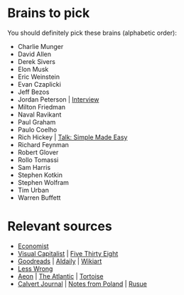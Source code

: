 # Brains to pick

You should definitely pick these brains (alphabetic order):

- Charlie Munger
- David Allen
- Derek Sivers
- Elon Musk
- Eric Weinstein
- Evan Czaplicki
- Jeff Bezos
- Jordan Peterson | [Interview](https://www.youtube.com/watch?v=yZYQpge1W5s)
- Milton Friedman
- Naval Ravikant
- Paul Graham
- Paulo Coelho
- Rich Hickey | [Talk: Simple Made Easy](www.infoq.com/presentations/Simple-Made-Easy)
- Richard Feynman 
- Robert Glover
- Rollo Tomassi
- Sam Harris
- Stephen Kotkin
- Stephen Wolfram
- Tim Urban
- Warren Buffett

<!--
- Mark Manson
- Tim Ferriss
any females? Any non american?
-->

# Relevant sources

- [Economist](https://economist.com)
- [Visual Capitalist](https://www.visualcapitalist.com/) | [Five Thirty Eight](https://fivethirtyeight.com)
- [Goodreads](https://www.goodreads.com) | [Aldaily](https://www.aldaily.com) | [Wikiart](https://www.wikiart.org)
- [Less Wrong](https://www.lesswrong.com)
- [Aeon](https://aeon.co) | [The Atlantic](https://www.theatlantic.com) | [Tortoise](https://www.tortoisemedia.com) 
- [Calvert Journal](https://calvertjournal.com) | [Notes from Poland](https://notesfrompoland.com) | [Rusue](https://rusue.com)